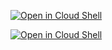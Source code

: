 [![Open in Cloud Shell](http://gstatic.com/cloudssh/images/open-btn.svg)](https://console.cloud.google.com/cloudshell/editor?cloudshell_git_repo=https://github.com/rileykarson/terraform-provider-google.git&cloudshell_working_dir=example&cloudshell_image=gcr.io/graphite-cloud-shell-images/terraform:latest&cloudshell_open_in_editor=./main.tf&cloudshell_print=./motd&cloudshell_tutorial=./tutorial.md)

[![Open in Cloud Shell](http://gstatic.com/cloudssh/images/open-btn.svg)](https://console.cloud.google.com/cloudshell/open?cloudshell_git_repo=https://github.com/rileykarson/terraform-provider-google.git&cloudshell_working_dir=example&cloudshell_image=gcr.io/graphite-cloud-shell-images/terraform:latest&open_in_editor=./main.tf&cloudshell_print=./motd&cloudshell_tutorial=./tutorial.md)
